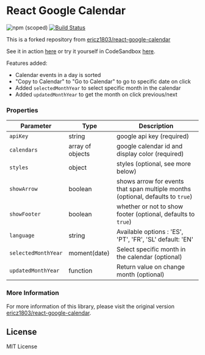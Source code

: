 # React Google Calendar

![npm (scoped)](https://img.shields.io/npm/v/@chervint/react-google-calendar) [![Build Status](https://api.travis-ci.com/chervintani/react-google-calendar.svg?branch=master)](https://app.travis-ci.com/github/chervintani/react-google-calendar)   
  
This is a forked repository from [ericz1803/react-google-calendar](https://github.com/ericz1803/react-google-calendar)

See it in action [here](https://chervint.github.io/react-test-calendar/) or try it yourself in CodeSandbox [here](https://codesandbox.io/s/purple-architecture-hp8p8).

Features added:
- Calendar events in a day is sorted
- "Copy to Calendar" to "Go to Calendar" to go to specific date on click
- Added `selectedMonthYear` to select specific month in the calendar
- Added `updatedMonthYear` to get the month on click previous/next
### Properties
| Parameter             | Type             | Description                                                                     |
|-----------------------|------------------|---------------------------------------------------------------------------------|
| `apiKey`              | string           | google api key (required)                                                       |
| `calendars`           | array of objects | google calendar id and display color (required)                                 |
| `styles`              | object           | styles (optional, see more below)                                               |
| `showArrow`           | boolean          | shows arrow for events that span multiple months (optional, defaults to `true`) |
| `showFooter`          | boolean          | whether or not to show footer (optional, defaults to `true`)                    |
| `language`            | string           | Available options : 'ES', 'PT', 'FR', 'SL' default: 'EN'                        |
| `selectedMonthYear`   | moment(date)     | Select specific month in the calendar (optional)                                |
| `updatedMonthYear`    | function         | Return value on change month (optional)                                         |

### More Information

For more information of this library, please visit the original version [ericz1803/react-google-calendar](https://github.com/ericz1803/react-google-calendar).

## License
MIT License
